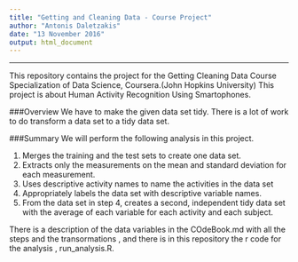 ```yaml
---
title: "Getting and Cleaning Data - Course Project"
author: "Antonis Daletzakis"
date: "13 November 2016"
output: html_document
---
```


-----------------------------
This repository contains the project for the Getting Cleaning Data Course Specialization of Data Science, Coursera.(John Hopkins University) This project is about Human Activity Recognition Using Smartophones.

###Overview
We have to make the given data set tidy. There is a lot of work to do transform a data set to a tidy data set.

###Summary
We will perform the following analysis in this project.

1. Merges the training and the test sets to create one data set.
2. Extracts only the measurements on the mean and standard deviation for each measurement.
3. Uses descriptive activity names to name the activities in the data set
4. Appropriately labels the data set with descriptive variable names.
5. From the data set in step 4, creates a second, independent tidy data set with the average of each variable for each activity and each subject.

There is a description of the data variables in the COdeBook.md with all the steps and the transormations , and there is in this repository the r code for the analysis , run_analysis.R.
